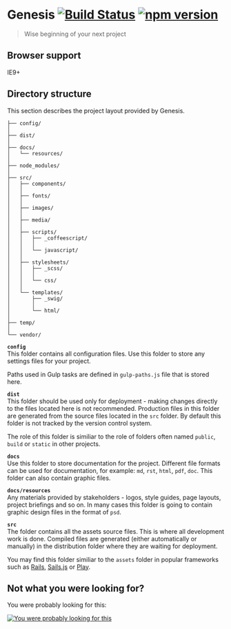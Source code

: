# Genesis [![Build Status](https://travis-ci.org/adam-l/genesis.svg?branch=master)](https://travis-ci.org/adam-l/genesis) [![npm version](https://badge.fury.io/js/genesis-fed.svg)](http://badge.fury.io/js/genesis-fed)
> Wise beginning of your next project


## Browser support
IE9+


## Directory structure
This section describes the project layout provided by Genesis.


```
├── config/
│
├── dist/
│
├── docs/
│   └── resources/
│
├── node_modules/
│
├── src/
│   ├── components/
│   │
│   ├── fonts/
│   │
│   ├── images/
│   │
│   ├── media/
│   │
│   ├── scripts/
│   │   ├── _coffeescript/
│   │   │
│   │   └── javascript/
│   │
│   ├── stylesheets/
│   │   ├── _scss/
│   │   │
│   │   └── css/
│   │
│   └── templates/
│       ├── _swig/
│       │
│       └── html/
│
├── temp/
│
└── vendor/
```

**`config`**  
This folder contains all configuration files. Use this folder to store any settings files for your project.

Paths used in Gulp tasks are defined in `gulp-paths.js` file that is stored here.

**`dist`**  
This folder should be used only for deployment - making changes directly to the files located here is not recommended. Production files in this folder are generated from the source files located in the `src` folder. By default this folder is not tracked by the version control system.

The role of this folder is similiar to the role of folders often named `public`, `build` or `static` in other projects.

**`docs`**  
Use this folder to store documentation for the project. Different file formats can be used for documentation, for example: `md`, `rst`, `html`, `pdf`, `doc`. This folder can also contain graphic files.

**`docs/resources`**  
Any materials provided by stakeholders - logos, style guides, page layouts, project briefings and so on. In many cases this folder is going to contain graphic design files in the format of `psd`.

**`src`**  
The folder contains all the assets source files. This is where all development work is done. Compiled files are generated (either automatically or manually) in the distribution folder where they are waiting for deployment.

You may find this folder similiar to the `assets` folder in popular frameworks such as [Rails](http://edgeguides.rubyonrails.org/asset_pipeline.html#asset-organization), [Sails.js](http://sailsjs-documentation.readthedocs.org/en/latest/concepts/Assets/) or [Play](https://www.playframework.com/documentation/2.0/Anatomy#The-standard-application-layout).

## Not what you were looking for?
You were probably looking for this:

[![You were probably looking for this](http://img.youtube.com/vi/1FH-q0I1fJY/0.jpg)](https://www.youtube.com/watch?v=1FH-q0I1fJY)